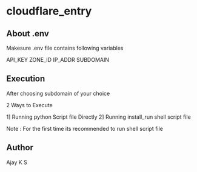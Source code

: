 # cloudflare_entry

## About .env

Makesure .env file contains following variables

API_KEY
ZONE_ID
IP_ADDR
SUBDOMAIN

## Execution

After choosing subdomain of your choice

2 Ways to Execute

1] Running python Script file Directly 
2] Running install_run shell script file

Note : For the first time its recommended to run shell script file

## Author

Ajay K S